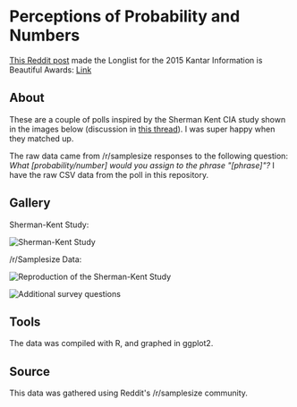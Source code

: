 # Perceptions of Probability and Numbers

[This Reddit post]() made the Longlist for the 2015 Kantar Information is Beautiful Awards: [Link](http://www.informationisbeautifulawards.com/showcase/818-perceptions-of-probability)

## About

These are a couple of polls inspired by the Sherman Kent CIA study shown in the images below (discussion in [this thread](https://np.reddit.com/r/dataisbeautiful/comments/3gmj6h/probable_is_a_vague_word_but_this_image_helps_ive/ctzgwhm)). I was super happy when they matched up.

The raw data came from /r/samplesize responses to the following question: *What [probability/number] would you assign to the phrase "[phrase]"?* I have the raw CSV data from the poll in this repository.

## Gallery

Sherman-Kent Study:

![Sherman-Kent Study](https://www.cia.gov/library/center-for-the-study-of-intelligence/csi-publications/books-and-monographs/psychology-of-intelligence-analysis/fig18.gif/image.gif)

/r/Samplesize Data:

![Reproduction of the Sherman-Kent Study](https://raw.githubusercontent.com/zonination/perceptions/master/plot1.png)

![Additional survey questions](https://raw.githubusercontent.com/zonination/perceptions/master/plot2.png)

## Tools

The data was compiled with R, and graphed in ggplot2.

## Source

This data was gathered using Reddit's /r/samplesize community.
